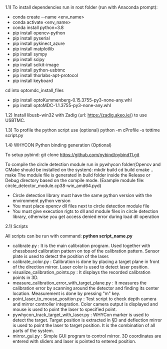 1.1) To install dependencies run in root folder (run with Anaconda prompt):
- conda create --name <env_name> 
- conda activate <env_name>
- conda install python=3.8
- pip install opencv-python
- pip install pyserial
- pip install pykinect_azure
- pip install matplotlib
- pip install sympy
- pip install scipy
- pip install scikit-image
- pip install python-usbtmc
- pip install thorlabs-apt-protocol
- pip install keyboard

cd into optomdc_install_files

- pip install optoKummenberg-0.15.3755-py3-none-any.whl
- pip install optoMDC-1.1.3755-py3-none-any.whl


1.2) Install libusb-win32 with Zadig (url: https://zadig.akeo.ie/) to use USBTMC.


1.3) To profile the python script use (optional)
python -m cProfile -s tottime script.py

1.4) WHYCON Python binding generation (Optional)

  To setup pybind:
    git clone https://github.com/pybind/pybind11.git


  To compile the circle detection module run in pywhycon folder(Opencv and CMake should be installed on the system):
  mkdir build
  cd build
  cmake ..
  make
  The module file is generated in build folder inside the Release or Debug directory based on the compile mode. (Example module file: circle_detector_module.cp38-win_amd64.pyd)

  - Circle detection library must have the same python version with the environment python version
  - You must place opencv dll files next to circle detection module file
  - You must give execution rigts to dll and module files in circle detection library, otherwise you get access denied error during load dll operation




2.1) Scripts

All scripts can be run with command: **python script_name.py**
- calibrate.py : It is the main calibration program. Used together with chessboard calibration pattern on top of the calibration pattern. Sensor plate is used to detect the position of the laser. 
- calibrate_color.py : Calibration is done by placing a target plane in front of the direction mirror. Laser color is used to detect laser position.
- visualize_calibration_points.py : It displays the recorded calibration points in 3D.
- measure_calibration_error_with_target_plane.py : It measures the calibration error by scanning around the detector and finding its center location. Measurement is done by pressing "m" key. 
- point_laser_to_mouse_position.py : Test script to check depth camera and mirror controller integration. Color camera output is displayed and mouse is used to point the laser to specified point.
- pywhycon_track_target_with_laser.py : WHYCon marker is used to detect the target. Target position is extracted in §D and deflection mirror is used to point the laser to target position. It is the combination of all parts of the system.
- mirror_gui.py : Simple GUI program to control mirror. 3D coordinates are entered with sliders and laser is pointed to entered position. 